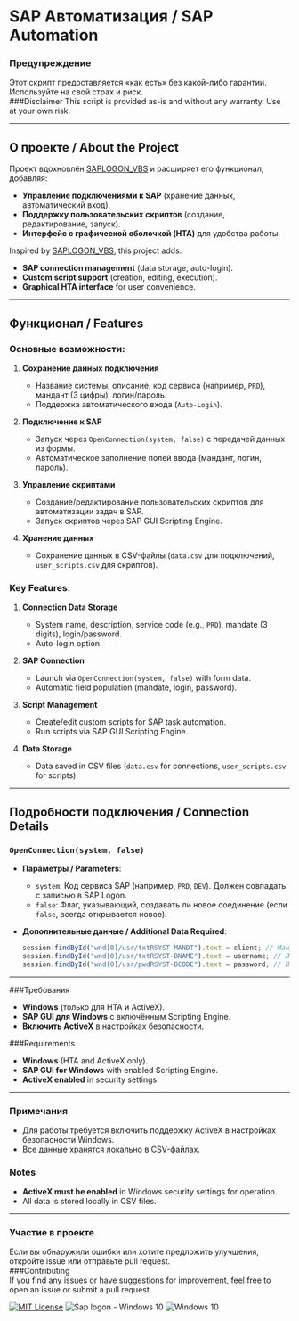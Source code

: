 # SAP Автоматизация / SAP Automation

### Предупреждение
Этот скрипт предоставляется «как есть» без какой-либо гарантии. Используйте на свой страх и риск.  
###Disclaimer
This script is provided as-is and without any warranty. Use at your own risk.

---

## О проекте / About the Project  
Проект вдохновлён [SAPLOGON_VBS](https://github.com/AkshayNalange/SAPLOGON_VBS ) и расширяет его функционал, добавляя:  
- **Управление подключениями к SAP** (хранение данных, автоматический вход).  
- **Поддержку пользовательских скриптов** (создание, редактирование, запуск).  
- **Интерфейс с графической оболочкой (HTA)** для удобства работы.  

Inspired by [SAPLOGON_VBS](https://github.com/AkshayNalange/SAPLOGON_VBS ), this project adds:  
- **SAP connection management** (data storage, auto-login).  
- **Custom script support** (creation, editing, execution).  
- **Graphical HTA interface** for user convenience.

---

## Функционал / Features  
### Основные возможности:  
1. **Сохранение данных подключения**  
   - Название системы, описание, код сервиса (например, `PRD`), мандант (3 цифры), логин/пароль.  
   - Поддержка автоматического входа (`Auto-Login`).  

2. **Подключение к SAP**  
   - Запуск через `OpenConnection(system, false)` с передачей данных из формы.  
   - Автоматическое заполнение полей ввода (мандант, логин, пароль).  

3. **Управление скриптами**  
   - Создание/редактирование пользовательских скриптов для автоматизации задач в SAP.  
   - Запуск скриптов через SAP GUI Scripting Engine.  

4. **Хранение данных**  
   - Сохранение данных в CSV-файлы (`data.csv` для подключений, `user_scripts.csv` для скриптов).  

### Key Features:  
1. **Connection Data Storage**  
   - System name, description, service code (e.g., `PRD`), mandate (3 digits), login/password.  
   - Auto-login option.  

2. **SAP Connection**  
   - Launch via `OpenConnection(system, false)` with form data.  
   - Automatic field population (mandate, login, password).  

3. **Script Management**  
   - Create/edit custom scripts for SAP task automation.  
   - Run scripts via SAP GUI Scripting Engine.  

4. **Data Storage**  
   - Data saved in CSV files (`data.csv` for connections, `user_scripts.csv` for scripts).  

---

## Подробности подключения / Connection Details  
### `OpenConnection(system, false)`  
- **Параметры / Parameters**:  
  - `system`: Код сервиса SAP (например, `PRD`, `DEV`). Должен совпадать с записью в SAP Logon.  
  - `false`: Флаг, указывающий, создавать ли новое соединение (если `false`, всегда открывается новое).  

- **Дополнительные данные / Additional Data Required**:  
  ```javascript
  session.findById("wnd[0]/usr/txtRSYST-MANDT").text = client; // Мандант (3 цифры)  
  session.findById("wnd[0]/usr/txtRSYST-BNAME").text = username; // Логин  
  session.findById("wnd[0]/usr/pwdRSYST-BCODE").text = password; // Пароль  

  ```

---

###Требования
- **Windows** (только для HTA и ActiveX).  
- **SAP GUI для Windows** с включённым Scripting Engine.  
- **Включить ActiveX** в настройках безопасности. 

###Requirements
- **Windows** (HTA and ActiveX only).  
- **SAP GUI for Windows** with enabled Scripting Engine.  
- **ActiveX enabled** in security settings.  


---
### Примечания  
- Для работы требуется включить поддержку ActiveX в настройках безопасности Windows.  
- Все данные хранятся локально в CSV-файлах.  

### Notes  
- **ActiveX must be enabled** in Windows security settings for operation.  
- All data is stored locally in CSV files.  

---

### Участие в проекте
Если вы обнаружили ошибки или хотите предложить улучшения, откройте issue или отправьте pull request.  
###Contributing  
If you find any issues or have suggestions for improvement, feel free to open an issue or submit a pull request.

[![MIT License](https://img.shields.io/badge/License-MIT-green.svg)](https://choosealicense.com/licenses/mit/)  ![Sap logon - Windows 10](https://img.shields.io/badge/Sap%20Logon%20730-brightgreen)  ![Windows 10](https://img.shields.io/badge/Windows%2010-blue)